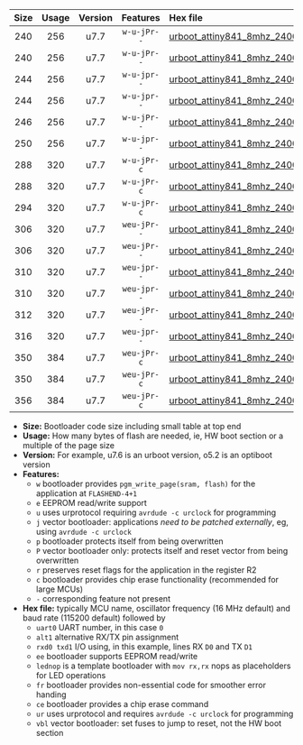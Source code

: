 |Size|Usage|Version|Features|Hex file|
|:-:|:-:|:-:|:-:|:--|
|240|256|u7.7|`w-u-jPr--`|[urboot_attiny841_8mhz_2400bps_uart0_rxa2_txa1_lednop_ur_vbl.hex](https://raw.githubusercontent.com/stefanrueger/urboot.hex/main/mcus/attiny841/fcpu_8mhz/2400_bps/urboot_attiny841_8mhz_2400bps_uart0_rxa2_txa1_lednop_ur_vbl.hex)|
|240|256|u7.7|`w-u-jPr--`|[urboot_attiny841_8mhz_2400bps_uart1_rxa4_txa5_lednop_ur_vbl.hex](https://raw.githubusercontent.com/stefanrueger/urboot.hex/main/mcus/attiny841/fcpu_8mhz/2400_bps/urboot_attiny841_8mhz_2400bps_uart1_rxa4_txa5_lednop_ur_vbl.hex)|
|244|256|u7.7|`w-u-jpr--`|[urboot_attiny841_8mhz_2400bps_uart0_rxa2_txa1_lednop_fr_ur_vbl.hex](https://raw.githubusercontent.com/stefanrueger/urboot.hex/main/mcus/attiny841/fcpu_8mhz/2400_bps/urboot_attiny841_8mhz_2400bps_uart0_rxa2_txa1_lednop_fr_ur_vbl.hex)|
|244|256|u7.7|`w-u-jpr--`|[urboot_attiny841_8mhz_2400bps_uart1_rxa4_txa5_lednop_fr_ur_vbl.hex](https://raw.githubusercontent.com/stefanrueger/urboot.hex/main/mcus/attiny841/fcpu_8mhz/2400_bps/urboot_attiny841_8mhz_2400bps_uart1_rxa4_txa5_lednop_fr_ur_vbl.hex)|
|246|256|u7.7|`w-u-jPr--`|[urboot_attiny841_8mhz_2400bps_uart0_alt1_rxb2_txa7_lednop_ur_vbl.hex](https://raw.githubusercontent.com/stefanrueger/urboot.hex/main/mcus/attiny841/fcpu_8mhz/2400_bps/urboot_attiny841_8mhz_2400bps_uart0_alt1_rxb2_txa7_lednop_ur_vbl.hex)|
|250|256|u7.7|`w-u-jpr--`|[urboot_attiny841_8mhz_2400bps_uart0_alt1_rxb2_txa7_lednop_fr_ur_vbl.hex](https://raw.githubusercontent.com/stefanrueger/urboot.hex/main/mcus/attiny841/fcpu_8mhz/2400_bps/urboot_attiny841_8mhz_2400bps_uart0_alt1_rxb2_txa7_lednop_fr_ur_vbl.hex)|
|288|320|u7.7|`w-u-jPr-c`|[urboot_attiny841_8mhz_2400bps_uart0_rxa2_txa1_lednop_fr_ce_ur_vbl.hex](https://raw.githubusercontent.com/stefanrueger/urboot.hex/main/mcus/attiny841/fcpu_8mhz/2400_bps/urboot_attiny841_8mhz_2400bps_uart0_rxa2_txa1_lednop_fr_ce_ur_vbl.hex)|
|288|320|u7.7|`w-u-jPr-c`|[urboot_attiny841_8mhz_2400bps_uart1_rxa4_txa5_lednop_fr_ce_ur_vbl.hex](https://raw.githubusercontent.com/stefanrueger/urboot.hex/main/mcus/attiny841/fcpu_8mhz/2400_bps/urboot_attiny841_8mhz_2400bps_uart1_rxa4_txa5_lednop_fr_ce_ur_vbl.hex)|
|294|320|u7.7|`w-u-jPr-c`|[urboot_attiny841_8mhz_2400bps_uart0_alt1_rxb2_txa7_lednop_fr_ce_ur_vbl.hex](https://raw.githubusercontent.com/stefanrueger/urboot.hex/main/mcus/attiny841/fcpu_8mhz/2400_bps/urboot_attiny841_8mhz_2400bps_uart0_alt1_rxb2_txa7_lednop_fr_ce_ur_vbl.hex)|
|306|320|u7.7|`weu-jPr--`|[urboot_attiny841_8mhz_2400bps_uart0_rxa2_txa1_ee_lednop_ur_vbl.hex](https://raw.githubusercontent.com/stefanrueger/urboot.hex/main/mcus/attiny841/fcpu_8mhz/2400_bps/urboot_attiny841_8mhz_2400bps_uart0_rxa2_txa1_ee_lednop_ur_vbl.hex)|
|306|320|u7.7|`weu-jPr--`|[urboot_attiny841_8mhz_2400bps_uart1_rxa4_txa5_ee_lednop_ur_vbl.hex](https://raw.githubusercontent.com/stefanrueger/urboot.hex/main/mcus/attiny841/fcpu_8mhz/2400_bps/urboot_attiny841_8mhz_2400bps_uart1_rxa4_txa5_ee_lednop_ur_vbl.hex)|
|310|320|u7.7|`weu-jpr--`|[urboot_attiny841_8mhz_2400bps_uart0_rxa2_txa1_ee_lednop_fr_ur_vbl.hex](https://raw.githubusercontent.com/stefanrueger/urboot.hex/main/mcus/attiny841/fcpu_8mhz/2400_bps/urboot_attiny841_8mhz_2400bps_uart0_rxa2_txa1_ee_lednop_fr_ur_vbl.hex)|
|310|320|u7.7|`weu-jpr--`|[urboot_attiny841_8mhz_2400bps_uart1_rxa4_txa5_ee_lednop_fr_ur_vbl.hex](https://raw.githubusercontent.com/stefanrueger/urboot.hex/main/mcus/attiny841/fcpu_8mhz/2400_bps/urboot_attiny841_8mhz_2400bps_uart1_rxa4_txa5_ee_lednop_fr_ur_vbl.hex)|
|312|320|u7.7|`weu-jPr--`|[urboot_attiny841_8mhz_2400bps_uart0_alt1_rxb2_txa7_ee_lednop_ur_vbl.hex](https://raw.githubusercontent.com/stefanrueger/urboot.hex/main/mcus/attiny841/fcpu_8mhz/2400_bps/urboot_attiny841_8mhz_2400bps_uart0_alt1_rxb2_txa7_ee_lednop_ur_vbl.hex)|
|316|320|u7.7|`weu-jpr--`|[urboot_attiny841_8mhz_2400bps_uart0_alt1_rxb2_txa7_ee_lednop_fr_ur_vbl.hex](https://raw.githubusercontent.com/stefanrueger/urboot.hex/main/mcus/attiny841/fcpu_8mhz/2400_bps/urboot_attiny841_8mhz_2400bps_uart0_alt1_rxb2_txa7_ee_lednop_fr_ur_vbl.hex)|
|350|384|u7.7|`weu-jPr-c`|[urboot_attiny841_8mhz_2400bps_uart0_rxa2_txa1_ee_lednop_fr_ce_ur_vbl.hex](https://raw.githubusercontent.com/stefanrueger/urboot.hex/main/mcus/attiny841/fcpu_8mhz/2400_bps/urboot_attiny841_8mhz_2400bps_uart0_rxa2_txa1_ee_lednop_fr_ce_ur_vbl.hex)|
|350|384|u7.7|`weu-jPr-c`|[urboot_attiny841_8mhz_2400bps_uart1_rxa4_txa5_ee_lednop_fr_ce_ur_vbl.hex](https://raw.githubusercontent.com/stefanrueger/urboot.hex/main/mcus/attiny841/fcpu_8mhz/2400_bps/urboot_attiny841_8mhz_2400bps_uart1_rxa4_txa5_ee_lednop_fr_ce_ur_vbl.hex)|
|356|384|u7.7|`weu-jPr-c`|[urboot_attiny841_8mhz_2400bps_uart0_alt1_rxb2_txa7_ee_lednop_fr_ce_ur_vbl.hex](https://raw.githubusercontent.com/stefanrueger/urboot.hex/main/mcus/attiny841/fcpu_8mhz/2400_bps/urboot_attiny841_8mhz_2400bps_uart0_alt1_rxb2_txa7_ee_lednop_fr_ce_ur_vbl.hex)|

- **Size:** Bootloader code size including small table at top end
- **Usage:** How many bytes of flash are needed, ie, HW boot section or a multiple of the page size
- **Version:** For example, u7.6 is an urboot version, o5.2 is an optiboot version
- **Features:**
  + `w` bootloader provides `pgm_write_page(sram, flash)` for the application at `FLASHEND-4+1`
  + `e` EEPROM read/write support
  + `u` uses urprotocol requiring `avrdude -c urclock` for programming
  + `j` vector bootloader: applications *need to be patched externally*, eg, using `avrdude -c urclock`
  + `p` bootloader protects itself from being overwritten
  + `P` vector bootloader only: protects itself and reset vector from being overwritten
  + `r` preserves reset flags for the application in the register R2
  + `c` bootloader provides chip erase functionality (recommended for large MCUs)
  + `-` corresponding feature not present
- **Hex file:** typically MCU name, oscillator frequency (16 MHz default) and baud rate (115200 default) followed by
  + `uart0` UART number, in this case `0`
  + `alt1` alternative RX/TX pin assignment
  + `rxd0 txd1` I/O using, in this example, lines RX `D0` and TX `D1`
  + `ee` bootloader supports EEPROM read/write
  + `lednop` is a template bootloader with `mov rx,rx` nops as placeholders for LED operations
  + `fr` bootloader provides non-essential code for smoother error handing
  + `ce` bootloader provides a chip erase command
  + `ur` uses urprotocol and requires `avrdude -c urclock` for programming
  + `vbl` vector bootloader: set fuses to jump to reset, not the HW boot section
